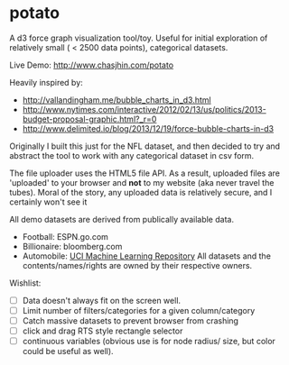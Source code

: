 potato
=======

A d3 force graph visualization tool/toy.  Useful for initial exploration
of relatively small ( < 2500 data points), categorical datasets.

Live Demo: http://www.chasjhin.com/potato

Heavily inspired by:
 - http://vallandingham.me/bubble_charts_in_d3.html
 - http://www.nytimes.com/interactive/2012/02/13/us/politics/2013-budget-proposal-graphic.html?_r=0
 - http://www.delimited.io/blog/2013/12/19/force-bubble-charts-in-d3

Originally I built this just for the NFL dataset, and then decided
to try and abstract the tool to work with any categorical dataset in csv form.

The file uploader uses the HTML5 file API.  As a result, uploaded files
are 'uploaded' to your browser and **not** to my website (aka never travel the tubes).
Moral of the story, any uploaded data is relatively secure, and I certainly won't see it

All demo datasets are derived from publically available data.
- Football: ESPN.go.com
- Billionaire: bloomberg.com
- Automobile: [UCI Machine Learning Repository](https://archive.ics.uci.edu/ml/datasets/Automobile)
All datasets and the contents/names/rights are owned by their respective owners.

Wishlist:
- [ ] Data doesn't always fit on the screen well.
- [ ] Limit number of filters/categories for a given column/category
- [ ] Catch massive datasets to prevent browser from crashing
- [ ] click and drag RTS style rectangle selector
- [ ] continuous variables (obvious use is for node radius/
  size, but color could be useful as well).
